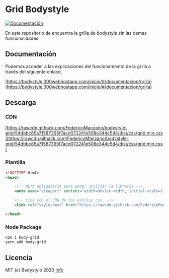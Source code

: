 # Grid Bodystyle

[![Documentación](https://img.shields.io/badge/grid-v3.5.0-green.svg)](https://bodystyle.000webhostapp.com/inicio/#/documentacion/grilla)

En este repositorio de encuentra la grilla de bodystyle sin las demas funcionalidades.

## Documentación

Podemos acceder a las explicaciones del funcionamiento de la grilla a través del siguiente enlace.

[https://bodystyle.000webhostapp.com/inicio/#/documentacion/grilla](https://bodystyle.000webhostapp.com/inicio/#/documentacion/grilla)

## Descarga

### CDN

[https://rawcdn.githack.com/FedericoManzano/bodystyle-grid/54dbbc85a71587365f7acd072241e508e344c5d4/dist/css/grid.min.css](https://rawcdn.githack.com/FedericoManzano/bodystyle-grid/54dbbc85a71587365f7acd072241e508e344c5d4/dist/css/grid.min.css)

### Plantilla 

```html
<!DOCTYPE html>
<head>

    <!-- META obligatorio para poder utilizar la libreria -->
    <meta name="viewport" content="width=device-width, initial-scale=1.0">

    <!-- Link con el CDN de los estilos css  -->
    <link rel="stylesheet" href="https://rawcdn.githack.com/FedericoManzano/bodystyle/58a25e885718d0b2db6675c502ce6a41a45f373c/dist/css/bodystyle.min.css">

</head>
```

### Node Package

```txt
npm i body-grid
yarn add body-grid
```

## Licencia

MIT (c) Bodystyle 2020 [Info]()



